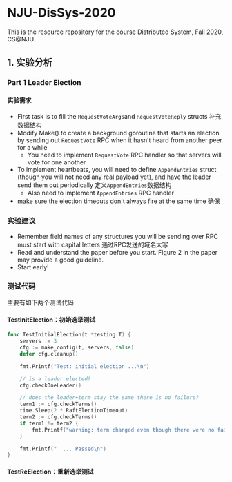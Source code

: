# NJU-DisSys-2020
This is the resource repository for the course Distributed System, Fall 2020, CS@NJU.



## 1. 实验分析

### Part 1 Leader Election

#### 实验需求

- First task is to fill the `RequestVoteArgs`and `RequestVoteReply` structs 补充数据结构
- Modify Make() to create a background goroutine that starts an election by sending out `RequestVote` RPC when it hasn’t heard from another peer for a while
  - You need to implement `RequestVote` RPC handler so that servers will vote for one another
- To implement heartbeats, you will need to define `AppendEntries` struct (though you will not need any real payload yet), and have the leader send them out periodically 定义`AppendEntries`数据结构
  - Also need to implement `AppendEntries` RPC handler
- make sure the election timeouts don't always fire at the same time 确保

### 实验建议

- Remember field names of any structures you will be sending over RPC must start with capital letters 通过RPC发送的域名大写
- Read and understand the paper before you start. Figure 2 in the paper may provide a good guideline. 
- Start early!

### 测试代码

主要有如下两个测试代码

#### TestInitElection：初始选举测试

```go
func TestInitialElection(t *testing.T) {
	servers := 3
	cfg := make_config(t, servers, false)
	defer cfg.cleanup()

	fmt.Printf("Test: initial election ...\n")

	// is a leader elected?
	cfg.checkOneLeader()

	// does the leader+term stay the same there is no failure?
	term1 := cfg.checkTerms()
	time.Sleep(2 * RaftElectionTimeout)
	term2 := cfg.checkTerms()
	if term1 != term2 {
		fmt.Printf("warning: term changed even though there were no failures")
	}

	fmt.Printf("  ... Passed\n")
}
```



#### TestReElection：重新选举测试